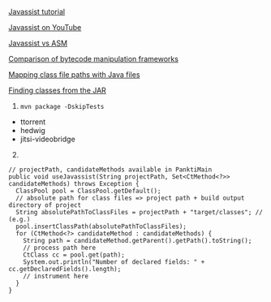 [Javassist tutorial](https://www.javassist.org/tutorial/tutorial.html)

[Javassist on YouTube](https://www.youtube.com/results?search_query=javassist&page=&utm_source=opensearch)

[Javassist vs ASM](https://blog.newrelic.com/engineering/diving-bytecode-manipulation-creating-audit-log-asm-javassist/)

[Comparison of bytecode manipulation frameworks](https://stackoverflow.com/questions/9167436/dynamic-java-bytecode-manipulation-framework-comparison)

[Mapping class file paths with Java files](https://equaleyes.com/blog/2018/07/19/bytecode-manipulation/)

[Finding classes from the JAR](https://stackoverflow.com/questions/10953373/loading-another-class-with-javassist)

1. `mvn package -DskipTests`
 - ttorrent
 - hedwig
 - jitsi-videobridge
2. 
```
// projectPath, candidateMethods available in PanktiMain
public void useJavassist(String projectPath, Set<CtMethod<?>> candidateMethods) throws Exception {
  ClassPool pool = ClassPool.getDefault();
  // absolute path for class files => project path + build output directory of project 
  String absolutePathToClassFiles = projectPath + "target/classes"; // (e.g.)
  pool.insertClassPath(absolutePathToClassFiles);
  for (CtMethod<?> candidateMethod : candidateMethods) {
    String path = candidateMethod.getParent().getPath().toString();
    // process path here
    CtClass cc = pool.get(path);
    System.out.println("Number of declared fields: " + cc.getDeclaredFields().length);
    // instrument here
  }
}
```

